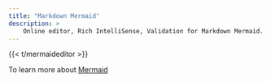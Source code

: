 ```yaml
---
title: "Markdown Mermaid"
description: >
    Online editor, Rich IntelliSense, Validation for Markdown Mermaid.
---
```


{{<  t/mermaideditor >}}

To learn more about [Mermaid](https://mermaid.js.org/)